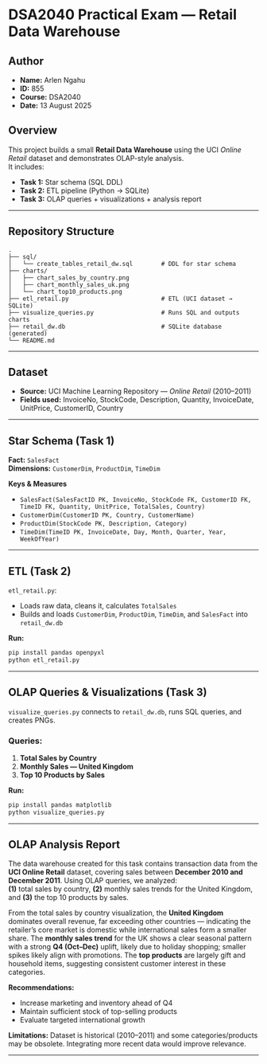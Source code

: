 # DSA2040 Practical Exam — Retail Data Warehouse
## Author
- **Name:** Arlen Ngahu  
- **ID:** 855  
- **Course:** DSA2040  
- **Date:** 13 August 2025


## Overview
This project builds a small **Retail Data Warehouse** using the UCI *Online Retail* dataset and demonstrates OLAP-style analysis.  
It includes:
- **Task 1:** Star schema (SQL DDL)
- **Task 2:** ETL pipeline (Python → SQLite)
- **Task 3:** OLAP queries + visualizations + analysis report

---

## Repository Structure
```
.
├── sql/
│   └── create_tables_retail_dw.sql        # DDL for star schema
├── charts/
│   ├── chart_sales_by_country.png
│   ├── chart_monthly_sales_uk.png
│   └── chart_top10_products.png
├── etl_retail.py                          # ETL (UCI dataset → SQLite)
├── visualize_queries.py                   # Runs SQL and outputs charts
├── retail_dw.db                           # SQLite database (generated)
└── README.md
```

---

## Dataset
- **Source:** UCI Machine Learning Repository — *Online Retail* (2010–2011)
- **Fields used:** InvoiceNo, StockCode, Description, Quantity, InvoiceDate, UnitPrice, CustomerID, Country

---

## Star Schema (Task 1)
**Fact:** `SalesFact`  
**Dimensions:** `CustomerDim`, `ProductDim`, `TimeDim`

**Keys & Measures**
- `SalesFact(SalesFactID PK, InvoiceNo, StockCode FK, CustomerID FK, TimeID FK, Quantity, UnitPrice, TotalSales, Country)`
- `CustomerDim(CustomerID PK, Country, CustomerName)`
- `ProductDim(StockCode PK, Description, Category)`
- `TimeDim(TimeID PK, InvoiceDate, Day, Month, Quarter, Year, WeekOfYear)`

---

## ETL (Task 2)
`etl_retail.py`:
- Loads raw data, cleans it, calculates `TotalSales`
- Builds and loads `CustomerDim`, `ProductDim`, `TimeDim`, and `SalesFact` into `retail_dw.db`

**Run:**
```bash
pip install pandas openpyxl
python etl_retail.py
```

---

## OLAP Queries & Visualizations (Task 3)
`visualize_queries.py` connects to `retail_dw.db`, runs SQL queries, and creates PNGs.

### Queries:
1. **Total Sales by Country**
2. **Monthly Sales — United Kingdom**
3. **Top 10 Products by Sales**

**Run:**
```bash
pip install pandas matplotlib
python visualize_queries.py
```

---

## OLAP Analysis Report
The data warehouse created for this task contains transaction data from the **UCI Online Retail** dataset, covering sales between **December 2010 and December 2011**. Using OLAP queries, we analyzed:  
**(1)** total sales by country, **(2)** monthly sales trends for the United Kingdom, and **(3)** the top 10 products by sales.

From the total sales by country visualization, the **United Kingdom** dominates overall revenue, far exceeding other countries — indicating the retailer’s core market is domestic while international sales form a smaller share. The **monthly sales trend** for the UK shows a clear seasonal pattern with a strong **Q4 (Oct–Dec)** uplift, likely due to holiday shopping; smaller spikes likely align with promotions. The **top products** are largely gift and household items, suggesting consistent customer interest in these categories.

**Recommendations:**  
- Increase marketing and inventory ahead of Q4  
- Maintain sufficient stock of top-selling products  
- Evaluate targeted international growth

**Limitations:** Dataset is historical (2010–2011) and some categories/products may be obsolete. Integrating more recent data would improve relevance.

---

